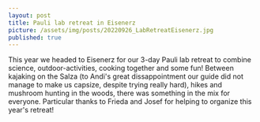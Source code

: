 ```yaml
---
layout: post
title: Pauli lab retreat in Eisenerz
picture: /assets/img/posts/20220926_LabRetreatEisenerz.jpg
published: true
---
```

This year we headed to Eisenerz for our 3-day Pauli lab retreat to combine science, outdoor-activities, cooking together and some fun! Between kajaking on the Salza (to Andi's great dissappointment our guide did not manage to make us capsize, despite trying really hard), hikes and mushroom hunting in the woods, there was something in the mix for everyone. Particular thanks to Frieda and Josef for helping to organize this year's retreat!

